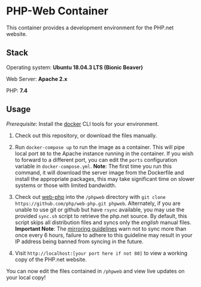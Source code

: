 # PHP-Web Container
This container provides a development environment for the PHP.net website.

## Stack
Operating system: **Ubuntu 18.04.3 LTS (Bionic Beaver)**

Web Server: **Apache 2.x**

PHP: **7.4**

## Usage
*Prerequisite*: Install the [docker](https://www.docker.com/) CLI tools for your environment.

1. Check out this repository, or download the files manually.

2. Run `docker-compose up` to run the image as a container. This will pipe local port `80` to the Apache instance running in the container. If you wish to forward to a different port, you can edit the `ports` configuration variable in `docker-compose.yml`. **Note**: The first time you run this command, it will download the server image from the Dockerfile and install the appropriate packages, this may take significant time on slower systems or those with limited bandwidth.

3. Check out [web-php](https://github.com/php/web-php) into the `/phpweb` directory with `git clone https://github.com/php/web-php.git phpweb`. Alternately, if you are unable to use git or github but have `rsync` available, you may use the provided `sync.sh` script to retrieve the php.net source. By default, this script skips all distribution files and syncs only the *english* manual files. **Important Note**: The [mirroring guidelines](https://www.php.net/mirroring.php) warn not to sync more than once every 6 hours, failure to adhere to this guideline may result in your IP address being banned from syncing in the future.

4. Visit `http://localhost:[your port here if not 80]` to view a working copy of the PHP.net website.

You can now edit the files contained in `/phpweb` and view live updates on your local copy!
